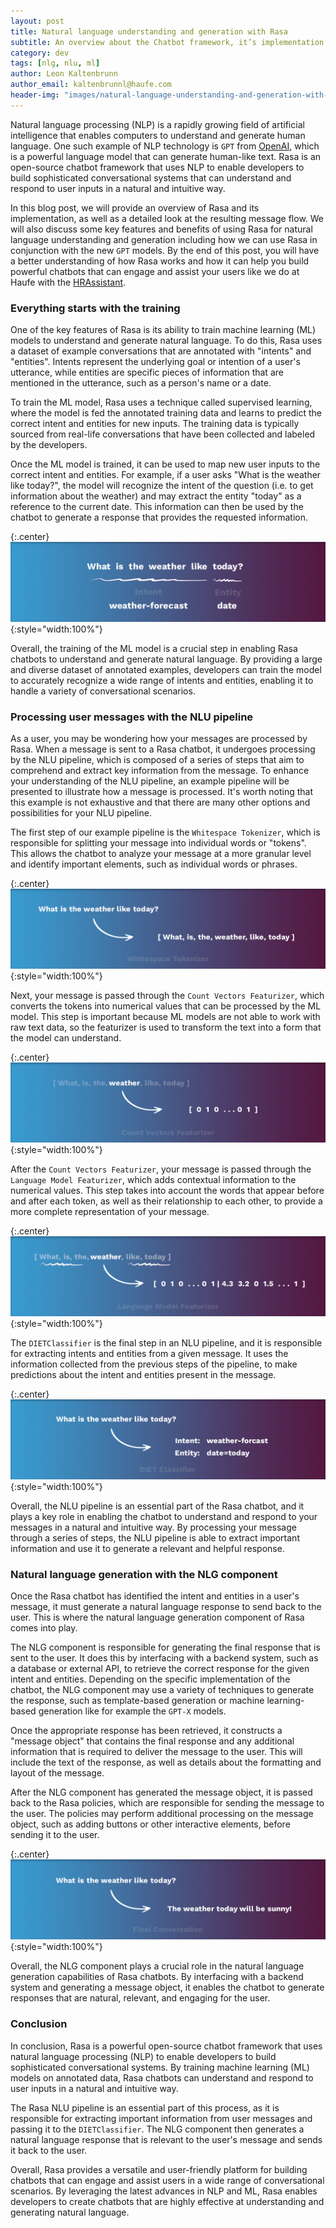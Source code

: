 ```yaml
---
layout: post
title: Natural language understanding and generation with Rasa
subtitle: An overview about the Chatbot framework, it’s implementation and the resulting message flow
category: dev
tags: [nlg, nlu, ml]
author: Leon Kaltenbrunn
author_email: kaltenbrunnl@haufe.com
header-img: "images/natural-language-understanding-and-generation-with-Rasa/hero.png"
---
```


Natural language processing (NLP) is a rapidly growing field of artificial intelligence that enables computers to understand and generate human language. One such example of NLP technology is `GPT` from [OpenAI](https://beta.openai.com/docs/models), which is a powerful language model that can generate human-like text.  Rasa is an open-source chatbot framework that uses NLP to enable developers to build sophisticated conversational systems that can understand and respond to user inputs in a natural and intuitive way.

In this blog post, we will provide an overview of Rasa and its implementation, as well as a detailed look at the resulting message flow. We will also discuss some key features and benefits of using Rasa for natural language understanding and generation including how we can use Rasa in conjunction with the new `GPT` models. By the end of this post, you will have a better understanding of how Rasa works and how it can help you build powerful chatbots that can engage and assist your users like we do at Haufe with the [HRAssistant](https://www.haufe.de/hr/chatbot).

### Everything starts with the training

One of the key features of Rasa is its ability to train machine learning (ML) models to understand and generate natural language. To do this, Rasa uses a dataset of example conversations that are annotated with "intents" and "entities". Intents represent the underlying goal or intention of a user's utterance, while entities are specific pieces of information that are mentioned in the utterance, such as a person's name or a date.

To train the ML model, Rasa uses a technique called supervised learning, where the model is fed the annotated training data and learns to predict the correct intent and entities for new inputs. The training data is typically sourced from real-life conversations that have been collected and labeled by the developers.

Once the ML model is trained, it can be used to map new user inputs to the correct intent and entities. For example, if a user asks "What is the weather like today?", the model will recognize the intent of the question (i.e. to get information about the weather) and may extract the entity "today" as a reference to the current date. This information can then be used by the chatbot to generate a response that provides the requested information.

{:.center}
![]( /images/natural-language-understanding-and-generation-with-Rasa/intro.png){:style="width:100%"}

Overall, the training of the ML model is a crucial step in enabling Rasa chatbots to understand and generate natural language. By providing a large and diverse dataset of annotated examples, developers can train the model to accurately recognize a wide range of intents and entities, enabling it to handle a variety of conversational scenarios.

### Processing user messages with the NLU pipeline

As a user, you may be wondering how your messages are processed by Rasa. When a message is sent to a Rasa chatbot, it undergoes processing by the NLU pipeline, which is composed of a series of steps that aim to comprehend and extract key information from the message. To enhance your understanding of the NLU pipeline, an example pipeline will be presented to illustrate how a message is processed. It's worth noting that this example is not exhaustive and that there are many other options and possibilities for your NLU pipeline.

The first step of our example pipeline is the `Whitespace Tokenizer`, which is responsible for splitting your message into individual words or "tokens". This allows the chatbot to analyze your message at a more granular level and identify important elements, such as individual words or phrases.

{:.center}
![]( /images/natural-language-understanding-and-generation-with-Rasa/1.png){:style="width:100%"}

Next, your message is passed through the `Count Vectors Featurizer`, which converts the tokens into numerical values that can be processed by the ML model. This step is important because ML models are not able to work with raw text data, so the featurizer is used to transform the text into a form that the model can understand.

{:.center}
![]( /images/natural-language-understanding-and-generation-with-Rasa/2.png){:style="width:100%"}

After the `Count Vectors Featurizer`, your message is passed through the `Language Model Featurizer`, which adds contextual information to the numerical values. This step takes into account the words that appear before and after each token, as well as their relationship to each other, to provide a more complete representation of your message.

{:.center}
![]( /images/natural-language-understanding-and-generation-with-Rasa/3.png){:style="width:100%"}

The `DIETClassifier` is the final step in an NLU pipeline, and it is responsible for extracting intents and entities from a given message. It uses the information collected from the previous steps of the pipeline, to make predictions about the intent and entities present in the message.

{:.center}
![]( /images/natural-language-understanding-and-generation-with-Rasa/5.png){:style="width:100%"}

Overall, the NLU pipeline is an essential part of the Rasa chatbot, and it plays a key role in enabling the chatbot to understand and respond to your messages in a natural and intuitive way. By processing your message through a series of steps, the NLU pipeline is able to extract important information and use it to generate a relevant and helpful response.

### Natural language generation with the NLG component

Once the Rasa chatbot has identified the intent and entities in a user's message, it must generate a natural language response to send back to the user. This is where the natural language generation component of Rasa comes into play.

The NLG component is responsible for generating the final response that is sent to the user. It does this by interfacing with a backend system, such as a database or external API, to retrieve the correct response for the given intent and entities. Depending on the specific implementation of the chatbot, the NLG component may use a variety of techniques to generate the response, such as template-based generation or machine learning-based generation like for example the `GPT-X` models.

Once the appropriate response has been retrieved, it constructs a "message object" that contains the final response and any additional information that is required to deliver the message to the user. This will include the text of the response, as well as details about the formatting and layout of the message.

After the NLG component has generated the message object, it is passed back to the Rasa policies, which are responsible for sending the message to the user. The policies may perform additional processing on the message object, such as adding buttons or other interactive elements, before sending it to the user.

{:.center}
![]( /images/natural-language-understanding-and-generation-with-Rasa/6.png){:style="width:100%"}

Overall, the NLG component plays a crucial role in the natural language generation capabilities of Rasa chatbots. By interfacing with a backend system and generating a message object, it enables the chatbot to generate responses that are natural, relevant, and engaging for the user.

### Conclusion

In conclusion, Rasa is a powerful open-source chatbot framework that uses natural language processing (NLP) to enable developers to build sophisticated conversational systems. By training machine learning (ML) models on annotated data, Rasa chatbots can understand and respond to user inputs in a natural and intuitive way.

The Rasa NLU pipeline is an essential part of this process, as it is responsible for extracting important information from user messages and passing it to the `DIETClassifier`. The NLG component then generates a natural language response that is relevant to the user's message and sends it back to the user.

Overall, Rasa provides a versatile and user-friendly platform for building chatbots that can engage and assist users in a wide range of conversational scenarios. By leveraging the latest advances in NLP and ML, Rasa enables developers to create chatbots that are highly effective at understanding and generating natural language.